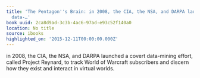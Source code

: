 ```yaml
---
title: 'The Pentagon''s Brain: in 2008, the CIA, the NSA, and DARPA launched a covert
  data-…'
book_uuid: 2ca8d9ad-3c3b-4ac6-97ad-e93c52f140a0
location: No title
source: ibooks
highlighted_on: '2015-12-11T00:00:00.000Z'
---
```


in 2008, the CIA, the NSA, and DARPA launched a covert data-mining effort, called Project Reynard, to track World of Warcraft subscribers and discern how they exist and interact in virtual worlds.